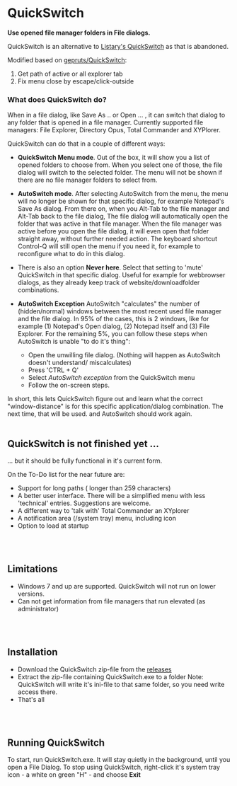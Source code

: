 # QuickSwitch

**Use opened file manager folders in File dialogs.**

QuickSwitch is an alternative to [Listary's QuickSwitch](https://www.youtube.com/watch?v=9T9-OtRVeUw) as that is abandoned.

Modified based on [gepruts/QuickSwitch](https://github.com/gepruts/QuickSwitch):

1. Get path of active or all explorer tab
2. Fix menu close by escape/click-outside

### What does QuickSwitch do?

When in a file dialog, like Save As .. or Open ... , it can switch that dialog to any folder that is opened in a file manager.
Currently supported file managers: File Explorer, Directory Opus, Total Commander and XYPlorer.

QuickSwitch can do that in a couple of different ways:

- **QuickSwitch Menu mode**.
Out of the box, it will show you a list of opened folders to choose from.
When you select one of those, the file dialog will switch to the selected folder.
The menu will not be shown if there are no file manager folders to select from.
- **AutoSwitch mode**.
After selecting AutoSwitch from the menu, the menu will no longer be shown for that specific dialog, for example Notepad's Save As dialog.
From there on, when you Alt-Tab to the file manager and Alt-Tab back to the file dialog, The file dialog will automatically open the folder that was active in that file manager.
When the file manager was active before you open the file dialog, it will even open that folder straight away, without further needed action.
The keyboard shortcut Control-Q will still open the menu if you need it, for example to reconfigure what to do in this dialog.

- There is also an option **Never here**.
Select that setting to 'mute' QuickSwitch in that specific dialog.
Useful for example for webbrowser dialogs, as they already keep track of website/downloadfolder combinations.

- **AutoSwitch Exception**
AutoSwitch "calculates" the number of (hidden/normal) windows between the most recent used file manager and the file dialog. In 95% of the cases, this is 2 windows, like for example (1) Notepad's Open dialog, (2) Notepad itself and (3) File Explorer.
For the remaining 5%, you can follow these steps when AutoSwitch is unable "to do it's thing":
  - Open the unwilling file dialog.
(Nothing will happen as AutoSwitch doesn't understand/ miscalculates)
  - Press 'CTRL + Q'
  - Select *AutoSwitch exception* from the QuickSwitch menu
  - Follow the on-screen steps.

In short, this lets QuickSwitch figure out and learn what the correct "window-distance" is for this specific application/dialog combination.
The next time, that will be used. and AutoSwitch should work again.
<br />
<br />

## QuickSwitch is not finished yet ...
... but it should be fully functional in it's current form.

On the To-Do list for the near future are:
- Support for long paths ( longer than 259 characters)
- A better user interface. There will be a simplified menu with less 'technical' entries.
Suggestions are welcome.
- A different way to 'talk with' Total Commander an XYplorer
- A notification area (/system tray) menu, including icon
- Option to load at startup
<br />
<br />

## Limitations
- Windows 7 and up are supported. QuickSwitch will not run on lower versions.
- Can not get information from file managers that run elevated (as administrator) 
<br />
<br />

## Installation

- Download the QuickSwitch zip-file from the [releases](https://github.com/gepruts/QuickSwitch/releases/latest)
- Extract the zip-file containing QuickSwitch.exe to a folder
Note: QuickSwitch will write it's ini-file to that same folder, so you need write access there.
- That's all
<br />
<br />

## Running QuickSwitch

To start, run QuickSwitch.exe. It will stay quietly in the background, until you open a File Dialog.
To stop using QuickSwitch, right-click it's system tray icon - a white on green "H" - and choose **Exit**


